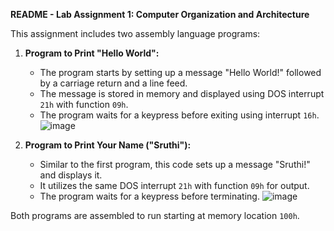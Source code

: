 
**README - Lab Assignment 1: Computer Organization and Architecture**

This assignment includes two assembly language programs:

1. **Program to Print "Hello World":**
   - The program starts by setting up a message "Hello World!" followed by a carriage return and a line feed.
   - The message is stored in memory and displayed using DOS interrupt `21h` with function `09h`.
   - The program waits for a keypress before exiting using interrupt `16h`.
     ![image](https://github.com/user-attachments/assets/894bc9bd-96d9-4dde-af48-aeb491844170)


2. **Program to Print Your Name ("Sruthi"):**
   - Similar to the first program, this code sets up a message "Sruthi!" and displays it.
   - It utilizes the same DOS interrupt `21h` with function `09h` for output.
   - The program waits for a keypress before terminating.
     ![image](https://github.com/user-attachments/assets/9f67cd03-351a-461f-8d53-24d3757ec558)


Both programs are assembled to run starting at memory location `100h`.

